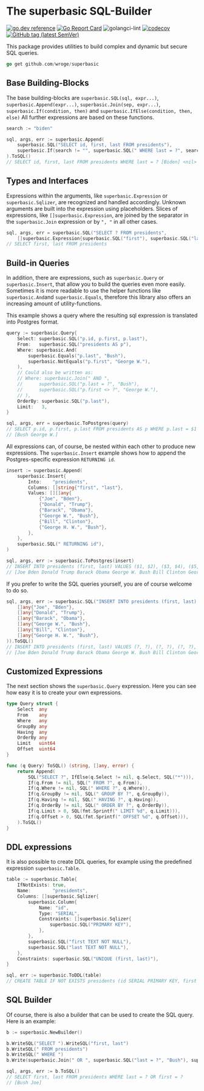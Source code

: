 # The superbasic SQL-Builder

[![go.dev reference](https://img.shields.io/badge/go.dev-reference-007d9c?logo=go&logoColor=white)](https://pkg.go.dev/github.com/wroge/superbasic)
[![Go Report Card](https://goreportcard.com/badge/github.com/wroge/superbasic)](https://goreportcard.com/report/github.com/wroge/superbasic)
![golangci-lint](https://github.com/wroge/superbasic/workflows/golangci-lint/badge.svg)
[![codecov](https://codecov.io/gh/wroge/superbasic/branch/main/graph/badge.svg?token=SBSedMOGHR)](https://codecov.io/gh/wroge/superbasic)
[![GitHub tag (latest SemVer)](https://img.shields.io/github/tag/wroge/superbasic.svg?style=social)](https://github.com/wroge/superbasic/tags)

This package provides utilities to build complex and dynamic but secure SQL queries.

```go
go get github.com/wroge/superbasic
```

## Base Building-Blocks

The base building-blocks are
```superbasic.SQL(sql, expr...)```,
```superbasic.Append(expr...)```,
```superbasic.Join(sep, expr...)```,
```superbasic.If(condition, then)``` and
```superbasic.IfElse(condition, then, else)```
All further expressions are based on these functions.

```go
search := "biden"

sql, args, err := superbasic.Append(
	superbasic.SQL("SELECT id, first, last FROM presidents"),
	superbasic.If(search != "", superbasic.SQL(" WHERE last = ?", search)),
).ToSQL()
// SELECT id, first, last FROM presidents WHERE last = ? [Biden] <nil>
```

## Types and Interfaces

Expressions within the arguments, like ```superbasic.Expression``` or ```superbasic.Sqlizer```, are recognized and handled accordingly. Unknown arguments are built into the expression using placeholders. Slices of expressions, like ```[]superbasic.Expression```, are joined by the separator in the ```superbasic.Join``` expression or by ```", "``` in all other cases.

```go 
sql, args, err = superbasic.SQL("SELECT ? FROM presidents", 
	[]superbasic.Expression{superbasic.SQL("first"), superbasic.SQL("last")}).ToSQL()
// SELECT first, last FROM presidents
```

## Build-in Queries

In addition, there are expressions, such as ```superbasic.Query``` or ```superbasic.Insert```, that allow you to build the queries even more easily. Sometimes it is more readable to use the helper functions like ```superbasic.And```and
```superbasic.Equals```, therefore this library also offers an increasing amount of utility-functions.

This example shows a query where the resulting sql expression is translated into Postgres format.

```go
query := superbasic.Query{
	Select: superbasic.SQL("p.id, p.first, p.last"),
	From:   superbasic.SQL("presidents AS p"),
	Where: superbasic.And(
		superbasic.Equals("p.last", "Bush"),
		superbasic.NotEquals("p.first", "George W."),
	),
	// Could also be written as:
	// Where: superbasic.Join(" AND ",
	// 		superbasic.SQL("p.last = ?", "Bush"),
	// 		superbasic.SQL("p.first <> ?", "George W."),
	// ),
	OrderBy: superbasic.SQL("p.last"),
	Limit:   3,
}

sql, args, err = superbasic.ToPostgres(query)
// SELECT p.id, p.first, p.last FROM presidents AS p WHERE p.last = $1 AND p.first <> $2 ORDER BY p.last LIMIT 3
// [Bush George W.]
```

All expressions can, of course, be nested within each other to produce new expressions. 
The ```superbasic.Insert``` example shows how to append the Postgres-specific expression ```RETURNING id```.

```go
insert := superbasic.Append(
	superbasic.Insert{
		Into:    "presidents",
		Columns: []string{"first", "last"},
		Values: [][]any{
			{"Joe", "Bden"},
			{"Donald", "Trump"},
			{"Barack", "Obama"},
			{"George W.", "Bush"},
			{"Bill", "Clinton"},
			{"George H. W.", "Bush"},
		},
	},
	superbasic.SQL(" RETURNING id"),
)

sql, args, err := superbasic.ToPostgres(insert)
// INSERT INTO presidents (first, last) VALUES ($1, $2), ($3, $4), ($5, $6), ($7, $8), ($9, $10), ($11, $12) RETURNING id 
// [Joe Bden Donald Trump Barack Obama George W. Bush Bill Clinton George H. W. Bush]
```

If you prefer to write the SQL queries yourself, you are of course welcome to do so.

```go
sql, args, err := superbasic.SQL("INSERT INTO presidents (first, last) VALUES ? RETURNING id", superbasic.Values(
	[]any{"Joe", "Bden"},
	[]any{"Donald", "Trump"},
	[]any{"Barack", "Obama"},
	[]any{"George W.", "Bush"},
	[]any{"Bill", "Clinton"},
	[]any{"George H. W.", "Bush"},
)).ToSQL()
// INSERT INTO presidents (first, last) VALUES (?, ?), (?, ?), (?, ?), (?, ?), (?, ?), (?, ?) RETURNING id 
// [Joe Bden Donald Trump Barack Obama George W. Bush Bill Clinton George H. W. Bush]
```

## Customized Expressions 

The next section shows the ```superbasic.Query``` expression. Here you can see how easy it is to create your own expressions.

```go
type Query struct {
	Select  any
	From    any
	Where   any
	GroupBy any
	Having  any
	OrderBy any
	Limit   uint64
	Offset  uint64
}

func (q Query) ToSQL() (string, []any, error) {
	return Append(
		SQL("SELECT ?", IfElse(q.Select != nil, q.Select, SQL("*"))),
		If(q.From != nil, SQL(" FROM ?", q.From)),
		If(q.Where != nil, SQL(" WHERE ?", q.Where)),
		If(q.GroupBy != nil, SQL(" GROUP BY ?", q.GroupBy)),
		If(q.Having != nil, SQL(" HAVING ?", q.Having)),
		If(q.OrderBy != nil, SQL(" ORDER BY ?", q.OrderBy)),
		If(q.Limit > 0, SQL(fmt.Sprintf(" LIMIT %d", q.Limit))),
		If(q.Offset > 0, SQL(fmt.Sprintf(" OFFSET %d", q.Offset))),
	).ToSQL()
}
```

## DDL expressions

It is also possible to create DDL queries, for example using the predefined expression ```superbasic.Table```.

```go
table := superbasic.Table{
	IfNotExists: true,
	Name:        "presidents",
	Columns: []superbasic.Sqlizer{
		superbasic.Column{
			Name: "id",
			Type: "SERIAL",
			Constraints: []superbasic.Sqlizer{
				superbasic.SQL("PRIMARY KEY"),
			},
		},
		superbasic.SQL("first TEXT NOT NULL"),
		superbasic.SQL("last TEXT NOT NULL"),
	},
	Constraints: superbasic.SQL("UNIQUE (first, last)"),
}

sql, err := superbasic.ToDDL(table)
// CREATE TABLE IF NOT EXISTS presidents (id SERIAL PRIMARY KEY, first TEXT NOT NULL, last TEXT NOT NULL, UNIQUE (first, last))
```

## SQL Builder

Of course, there is also a builder that can be used to create the SQL query. Here is an example:

```go
b := superbasic.NewBuilder()

b.WriteSQL("SELECT ").WriteSQL("first, last")
b.WriteSQL(" FROM presidents")
b.WriteSQL(" WHERE ")
b.Write(superbasic.Join(" OR ", superbasic.SQL("last = ?", "Bush"), superbasic.SQL("first = ?", "Joe")))

sql, args, err := b.ToSQL()
// SELECT first, last FROM presidents WHERE last = ? OR first = ? 
// [Bush Joe]
```